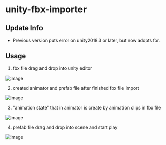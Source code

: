 # unity-fbx-importer

## Update Info
- Previous version puts error on unity2018.3 or later, but now adopts for.

## Usage
1. fbx file drag and drop into unity editor

![image](https://github.com/boyrock/SimpleAnimationPlayer/blob/master/Screenshot/s01.png)

2. created animator and prefab file after finished fbx file import

![image](https://github.com/boyrock/SimpleAnimationPlayer/blob/master/Screenshot/s02.png)

3. "animation state" that in animator is create by animation clips in fbx file

![image](https://github.com/boyrock/SimpleAnimationPlayer/blob/master/Screenshot/s03.png)

4. prefab file drag and drop into scene and start play

![image](https://github.com/boyrock/SimpleAnimationPlayer/blob/master/Screenshot/s05.gif)
